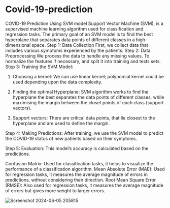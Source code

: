 # Covid-19-prediction
COVID-19 Prediction Using SVM model 
Support Vector Machine (SVM), is a supervised machine learning algorithm used for classification and regression tasks. The primary goal of an SVM model is to find the best hyperplane that separates data points of different classes in a high-dimensional space.
Step 1: Data Collection 
First, we collect data that includes various symptoms experienced by the patients.
Step 2: Data Preprocessing 
We process the data to handle any missing values. To normalize the features if necessary, and split it into training and tests sets.
Step 3: Training the SVM Model:
1.	Choosing a kernel:
We can use linear kernel; polynomial kernel could be used depending upon the data complexity.

2.	Finding the optimal Hyperplane:
SVM algorithm works to find the hyperplane the best separates the data points of different classes, while maximising the margin between the closet points of each class (support vectors).

3.	Support vectors: 
There are critical data points, that lie closest to the hyperplane and are used to define the margin. 

Step 4: Making Predictions:
After training, we use the SVM model to predict the COVID-19 status of new patients based on their symptoms.

Step 5: Evaluation: 
This model’s accuracy is calculated based on the predictions.

Confusion Matrix: Used for classification tasks, it helps to visualize the performance of a classification algorithm.
Mean Absolute Error (MAE): Used for regression tasks, it measures the average magnitude of errors in predictions, without considering their direction.
Root Mean Square Error (RMSE): Also used for regression tasks, it measures the average magnitude of errors but gives more weight to larger errors.

![Screenshot 2024-06-05 205815](https://github.com/phanikosanam/Covid-19-prediction/assets/170285019/114bf41d-562f-4fcb-9e36-31db52ddb74e)

